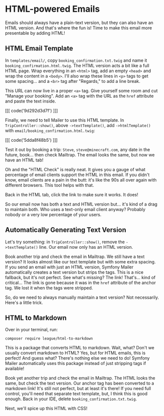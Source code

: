 # HTML-powered Emails

Emails should always have a plain-text version, but they can also have an HTML version.
And that's where the fun is! 
Time to make this email more presentable by adding HTML!

## HTML Email Template

In `templates/email/`, copy `booking_confirmation.txt.twig` and name it `booking_confirmation.html.twig`.
The HTML version acts a bit like a full HTML page.
Wrap everything in an `<html>` tag, add an empty `<head>` and wrap
the content in a `<body>`. I'll also wrap these lines in `<p>` tags to get some spacing...
and a `<br>` tag after "Regards," to add a line break.

This URL can now live in a proper `<a>` tag. Give yourself some room and cut "Manage your booking". Add an
`<a>` tag with the URL as the `href` attribute and paste the text inside.

[[[ code('9d292d3d7f') ]]]

Finally, we need to tell Mailer to use this HTML template. In `TripController::show()`,
above `->textTemplate()`, add `->htmlTemplate()` with `email/booking_confirmation.html.twig`:

[[[ code('5dda8f48b5') ]]]

Test it out by booking a trip: `Steve`, `steve@minecraft.com`, any date in the future,
book... then check Mailtrap. The email looks the same, but now we have an HTML tab!

Oh and the "HTML Check" is really neat. It gives you a gauge of what percentage of email
clients support the HTML in this email. If you didn't know, email clients are a pain
in the butt: it's like the 90s all over again with different browsers. This tool helps
with that.

Back in the HTML tab, click the link to make sure it works. It does!

So our email now has both a text and HTML version but... it's kind of a drag to maintain both.
Who uses a text-only email client anyway? Probably nobody or a very low percentage of your
users.

## Automatically Generating Text Version

Let's try something: in `TripController::show()`, remove the `->textTemplate()` line.
Our email now only has an HTML version.

Book another trip and check the email in Mailtrap. We still have a text version? It
looks almost like our text template but with some extra spacing. If you send an email
with just an HTML version, Symfony Mailer automatically creates a text version but strips the
tags. This is a nice fallback, but it's not perfect. See what's missing? The link! That's...
kind of critical... The link is gone because it was in the `href` attribute of the
anchor tag. We lost it when the tags were stripped.

So, do we need to always manually maintain a text version? Not necessarily. Here's a
little trick.

## HTML to Markdown

Over in your terminal, run:

```terminal
composer require league/html-to-markdown
```

This is a package that converts HTML to markdown. Wait, what? Don't we usually convert
markdown to HTML? Yes, but for HTML emails, this is perfect! And guess what? There's
nothing else we need to do! Symfony Mailer automatically uses this package instead of
just stripping tags if available!

Book yet another trip and check the email in Mailtrap. The HTML looks the same, but check
the text version. Our anchor tag has been converted to a markdown link! It's still not perfect,
but at least it's there! If you need full control, you'll need that separate text template,
but, I think this is good enough. Back in your IDE, delete `booking_confirmation.txt.twig`.

Next, we'll spice up this HTML with CSS!
